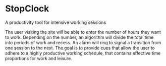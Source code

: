StopClock
=========

A productivity tool for intensive working sessions

The user visiting the site will be able to enter the number of hours they want to work. Depending on the number, an algorithm will divide the total time into periods of work and recess. An alarm will ring to signal a transition from one session to the next. The goal is to provide cues that allow the user to adhere to a highly productive working schedule, that contains effective time proportions for work and leisure.

